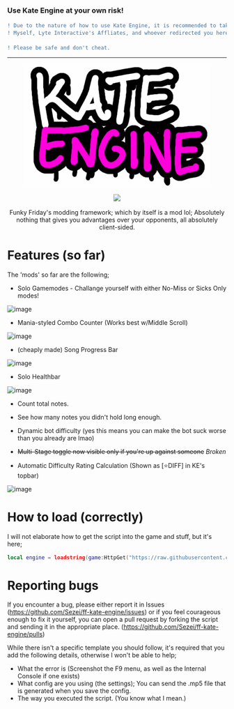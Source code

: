 ### Use Kate Engine at your own risk!
```diff
! Due to the nature of how to use Kate Engine, it is recommended to take safety precautions to avoid a permanent account deletion of your Roblox account.
! Myself, Lyte Interactive's Affliates, and whoever redirected you here have no control over what happens next if you get caught.

! Please be safe and don't cheat.
```

----

<p align="center">
  <img src="https://github.com/Sezei/ff-kate-engine/blob/main/kateengine_github.png?raw=true" />
</p>

<p align="center">
  <img src="https://img.shields.io/badge/latest%20version-0.7B-7300a8?style=for-the-badge" />
</p>

<p align="center">
Funky Friday's modding framework; which by itself is a mod lol; Absolutely nothing that gives you advantages over your opponents, all absolutely client-sided.
</p>

# Features (so far)
The 'mods' so far are the following;
- Solo Gamemodes - Challange yourself with either No-Miss or Sicks Only modes!

![image](https://user-images.githubusercontent.com/49373598/168472431-169c610e-dc78-4da9-8b87-2a508ac64156.png)
- Mania-styled Combo Counter (Works best w/Middle Scroll)

![image](https://user-images.githubusercontent.com/49373598/168380945-e086d9be-7d29-45dd-84f8-66db7b254d29.png)
- (cheaply made) Song Progress Bar

![image](https://user-images.githubusercontent.com/49373598/196227193-0fb07b42-8d33-470b-85d3-871a2dccedc8.png)
- Solo Healthbar

![image](https://user-images.githubusercontent.com/49373598/169907335-2f8e8313-231c-4419-8a52-ad20eceb9e5b.png)

- Count total notes.

- See how many notes you didn't hold long enough.

- Dynamic bot difficulty (yes this means you can make the bot suck worse than you already are lmao)

- ~~Multi-Stage toggle now visible only if you're up against someone~~ *Broken*

- Automatic Difficulty Rating Calculation (Shown as [⭐DIFF] in KE's topbar)

![image](https://user-images.githubusercontent.com/49373598/196227335-4e63f505-3174-42de-951c-36eddbf3ee44.png)


# How to load (correctly)
I will not elaborate how to get the script into the game and stuff, but it's here;
```lua
local engine = loadstring(game:HttpGet("https://raw.githubusercontent.com/Sezei/ff-kate-engine/main/loader.lua",true))()
```

# Reporting bugs
If you encounter a bug, please either report it in Issues (https://github.com/Sezei/ff-kate-engine/issues) or if you feel courageous enough to fix it yourself, you can open a pull request by forking the script and sending it in the appropriate place. (https://github.com/Sezei/ff-kate-engine/pulls)

While there isn't a specific template you should follow, it's required that you add the following details, otherwise I won't be able to help;
- What the error is (Screenshot the F9 menu, as well as the Internal Console if one exists)
- What config are you using (the settings); You can send the .mp5 file that is generated when you save the config.
- The way you executed the script. (You know what I mean.)
